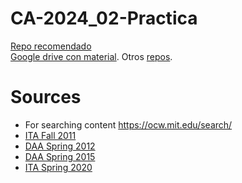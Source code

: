 # CA-2024_02-Practica

[Repo recomendado](https://github.com/aleiva17/Algorithmic-Complexity-2023-02/tree/master)  
[Google drive con material](https://drive.google.com/drive/u/2/folders/1u6fC4E1rJDzLPK8ro2129MkdPxTqTX3_). Otros [repos](https://drive.google.com/drive/u/2/folders/1ECKo5-Dl9BLhiqbHdF2EBHTYEP-p8FcG).
  
# Sources

 - For searching content https://ocw.mit.edu/search/
 - [ITA Fall 2011](https://ocw.mit.edu/courses/6-006-introduction-to-algorithms-fall-2011/video_galleries/lecture-videos/)
 - [DAA Spring 2012](https://ocw.mit.edu/courses/6-046j-design-and-analysis-of-algorithms-spring-2012/)
 - [DAA Spring 2015](https://ocw.mit.edu/courses/6-046j-design-and-analysis-of-algorithms-spring-2015/)
 - [ITA Spring 2020](https://ocw.mit.edu/courses/6-006-introduction-to-algorithms-spring-2020/video_galleries/lecture-videos/)

